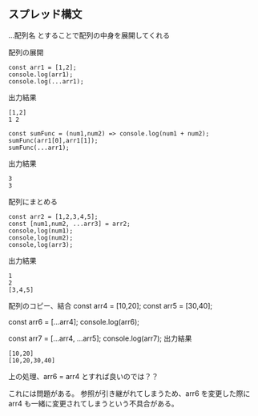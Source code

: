 ## スプレッド構文

...配列名 とすることで配列の中身を展開してくれる

配列の展開

```
const arr1 = [1,2];
console.log(arr1);
console.log(...arr1);
```

出力結果

```
[1,2]
1 2
```

```
const sumFunc = (num1,num2) => console.log(num1 + num2);
sumFunc(arr1[0],arr1[1]);
sumFunc(...arr1);
```

出力結果

```
3
3
```

配列にまとめる

```
const arr2 = [1,2,3,4,5];
const [num1,num2, ...arr3] = arr2;
console,log(num1);
console,log(num2);
console,log(arr3);
```

出力結果

```
1
2
[3,4,5]
```

配列のコピー、結合
const arr4 = [10,20];
const arr5 = [30,40];

const arr6 = [...arr4];
console.log(arr6);

const arr7 = [...arr4, ...arr5];
console.log(arr7);
出力結果

```
[10,20]
[10,20,30,40]
```

上の処理、arr6 = arr4 とすれば良いのでは？？

これには問題がある。
参照が引き継がれてしまうため、arr6 を変更した際に arr4 も一緒に変更されてしまうという不具合がある。
